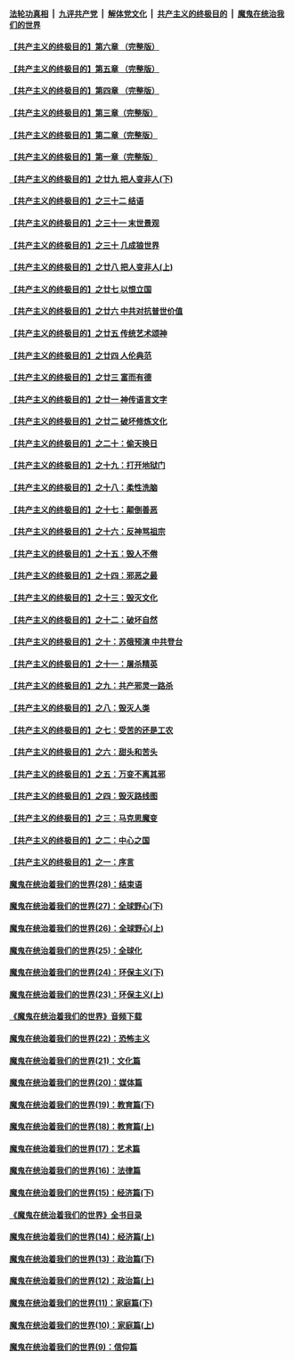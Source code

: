 ####  [法轮功真相](../../../../basic/blob/master/README.md?t=04031501) &nbsp;|&nbsp; [九评共产党](../../../../9ping.md/blob/master/README.md?t=04031501) &nbsp;|&nbsp; [解体党文化](../../../../jtdwh.md/blob/master/README.md?t=04031501)  &nbsp;|&nbsp; [共产主义的终极目的](../../../../gczydzjmd.md/blob/master/README.md?t=04031501) &nbsp;|&nbsp; [魔鬼在统治我们的世界](../../../../mgztzwmdsj.md/blob/master/README.md?t=04031501) 

#### [【共产主义的终极目的】第六章 （完整版）](../pages/nsc422/n11428913.md?t=04031501) 

#### [【共产主义的终极目的】第五章 （完整版）](../pages/nsc422/n11428912.md?t=04031501) 

#### [【共产主义的终极目的】第四章 （完整版）](../pages/nsc422/n11428907.md?t=04031501) 

#### [【共产主义的终极目的】第三章（完整版）](../pages/nsc422/n11428848.md?t=04031501) 

#### [【共产主义的终极目的】第二章（完整版）](../pages/nsc422/n11428831.md?t=04031501) 

#### [【共产主义的终极目的】第一章（完整版）](../pages/nsc422/n11417651.md?t=04031501) 

#### [【共产主义的终极目的】之廿九 把人变非人(下)](../pages/nsc422/n11344140.md?t=04031501) 

#### [【共产主义的终极目的】之三十二 结语](../pages/nsc422/n11360535.md?t=04031501) 

#### [【共产主义的终极目的】之三十一 末世景观](../pages/nsc422/n11351129.md?t=04031501) 

#### [【共产主义的终极目的】之三十 几成狼世界](../pages/nsc422/n11348280.md?t=04031501) 

#### [【共产主义的终极目的】之廿八 把人变非人(上)](../pages/nsc422/n11340492.md?t=04031501) 

#### [【共产主义的终极目的】之廿七 以恨立国](../pages/nsc422/n11336944.md?t=04031501) 

#### [【共产主义的终极目的】之廿六 中共对抗普世价值](../pages/nsc422/n11324785.md?t=04031501) 

#### [【共产主义的终极目的】之廿五 传统艺术颂神](../pages/nsc422/n11296396.md?t=04031501) 

#### [【共产主义的终极目的】之廿四 人伦典范](../pages/nsc422/n11296397.md?t=04031501) 

#### [【共产主义的终极目的】之廿三 富而有德](../pages/nsc422/n11283598.md?t=04031501) 

#### [【共产主义的终极目的】之廿一 神传语言文字](../pages/nsc422/n11263265.md?t=04031501) 

#### [【共产主义的终极目的】之廿二 破坏修炼文化](../pages/nsc422/n11245728.md?t=04031501) 

#### [【共产主义的终极目的】之二十：偷天换日](../pages/nsc422/n11238846.md?t=04031501) 

#### [【共产主义的终极目的】之十九：打开地狱门](../pages/nsc422/n11206376.md?t=04031501) 

#### [【共产主义的终极目的】之十八：柔性洗脑](../pages/nsc422/n11199994.md?t=04031501) 

#### [【共产主义的终极目的】之十七：颠倒善恶](../pages/nsc422/n11179782.md?t=04031501) 

#### [【共产主义的终极目的】之十六：反神骂祖宗](../pages/nsc422/n11166798.md?t=04031501) 

#### [【共产主义的终极目的】之十五：毁人不倦](../pages/nsc422/n11166792.md?t=04031501) 

#### [【共产主义的终极目的】之十四：邪恶之最](../pages/nsc422/n11150249.md?t=04031501) 

#### [【共产主义的终极目的】之十三：毁灭文化](../pages/nsc422/n11135227.md?t=04031501) 

#### [【共产主义的终极目的】之十二：破坏自然](../pages/nsc422/n11135214.md?t=04031501) 

#### [【共产主义的终极目的】之十：苏俄预演 中共登台](../pages/nsc422/n11118424.md?t=04031501) 

#### [【共产主义的终极目的】之十一：屠杀精英](../pages/nsc422/n11118442.md?t=04031501) 

#### [【共产主义的终极目的】之九：共产邪灵一路杀](../pages/nsc422/n11114139.md?t=04031501) 

#### [【共产主义的终极目的】之八：毁灭人类](../pages/nsc422/n11108503.md?t=04031501) 

#### [【共产主义的终极目的】之七：受苦的还是工农](../pages/nsc422/n11101809.md?t=04031501) 

#### [【共产主义的终极目的】之六：甜头和苦头](../pages/nsc422/n11096971.md?t=04031501) 

#### [【共产主义的终极目的】之五：万变不离其邪](../pages/nsc422/n11091285.md?t=04031501) 

#### [【共产主义的终极目的】之四：毁灭路线图](../pages/nsc422/n11086284.md?t=04031501) 

#### [【共产主义的终极目的】之三：马克思魔变](../pages/nsc422/n11061941.md?t=04031501) 

#### [【共产主义的终极目的】之二：中心之国](../pages/nsc422/n11047728.md?t=04031501) 

#### [【共产主义的终极目的】之一：序言](../pages/nsc422/n11086077.md?t=04031501) 

#### [魔鬼在统治着我们的世界(28)：结束语](../pages/nsc422/n10936246.md?t=04031501) 

#### [魔鬼在统治着我们的世界(27)：全球野心(下)](../pages/nsc422/n10928319.md?t=04031501) 

#### [魔鬼在统治着我们的世界(26)：全球野心(上)](../pages/nsc422/n10900318.md?t=04031501) 

#### [魔鬼在统治着我们的世界(25)：全球化](../pages/nsc422/n10788205.md?t=04031501) 

#### [魔鬼在统治着我们的世界(24)：环保主义(下)](../pages/nsc422/n10695307.md?t=04031501) 

#### [魔鬼在统治着我们的世界(23)：环保主义(上)](../pages/nsc422/n10688613.md?t=04031501) 

#### [《魔鬼在统治着我们的世界》音频下载](../pages/nsc422/n10635553.md?t=04031501) 

#### [魔鬼在统治着我们的世界(22)：恐怖主义](../pages/nsc422/n10614727.md?t=04031501) 

#### [魔鬼在统治着我们的世界(21)：文化篇](../pages/nsc422/n10597706.md?t=04031501) 

#### [魔鬼在统治着我们的世界(20)：媒体篇](../pages/nsc422/n10586579.md?t=04031501) 

#### [魔鬼在统治着我们的世界(19)：教育篇(下)](../pages/nsc422/n10564808.md?t=04031501) 

#### [魔鬼在统治着我们的世界(18)：教育篇(上)](../pages/nsc422/n10526970.md?t=04031501) 

#### [魔鬼在统治着我们的世界(17)：艺术篇](../pages/nsc422/n10499093.md?t=04031501) 

#### [魔鬼在统治着我们的世界(16)：法律篇](../pages/nsc422/n10485969.md?t=04031501) 

#### [魔鬼在统治着我们的世界(15)：经济篇(下)](../pages/nsc422/n10469975.md?t=04031501) 

#### [《魔鬼在统治着我们的世界》全书目录](../pages/nsc422/n10464261.md?t=04031501) 

#### [魔鬼在统治着我们的世界(14)：经济篇(上)](../pages/nsc422/n10457370.md?t=04031501) 

#### [魔鬼在统治着我们的世界(13)：政治篇(下)](../pages/nsc422/n10448270.md?t=04031501) 

#### [魔鬼在统治着我们的世界(12)：政治篇(上)](../pages/nsc422/n10444576.md?t=04031501) 

#### [魔鬼在统治着我们的世界(11)：家庭篇(下)](../pages/nsc422/n10440961.md?t=04031501) 

#### [魔鬼在统治着我们的世界(10)：家庭篇(上)](../pages/nsc422/n10435448.md?t=04031501) 

#### [魔鬼在统治着我们的世界(9)：信仰篇](../pages/nsc422/n10432159.md?t=04031501) 

